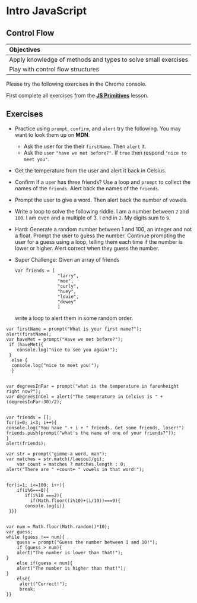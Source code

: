 # Intro JavaScript
## Control Flow

| Objectives |
| :--- |
| Apply knowledge of methods and types to solve small exercises |
| Play with control flow structures |

Please try the following exercises in the Chrome console.

First complete all exercises from the [**JS Primitives**](https://github.com/sf-wdi-18/notes/tree/master/lectures/week-01/day_2_intro_js/dawn_js_primitives) lesson.


## Exercises

* Practice using `prompt`, `confirm`, and `alert` try the following. You may want to look them up on **MDN**.
  * Ask the user for the their `firstName`. Then `alert` it.
  * Ask the `user` `"have we met before?"`. If `true` then respond `"nice to meet you"`.
* Get the temperature from the user and alert it back in Celsius.
* Confirm if a user has three friends? Use a loop and `prompt` to collect the names of the `friends`. Alert back the names of the `friends`.
* Prompt the user to give a word. Then alert back the number of vowels.
* Write a loop to solve the following riddle. I am a number between `2` and `100`. I am even and a multiple of 3. I end in `2`. My digits sum to `9`.
* Hard: Generate a random number between 1 and 100, an integer and not a float. Prompt the user to guess the number. Continue prompting the user for a guess using a loop, telling them each time if the number is lower or higher. Alert correct when they guess the number.
* Super Challenge: Given an array of friends

  ```
  var friends = [
                  "larry",
                  "moe",
                  "curly",
                  "huey",
                  "louie",
                  "dewey"
                  ]
  ```

  write a loop to alert them in some random order. 
````
var firstName = prompt("What is your first name?");
alert(firstName);
var haveMet = prompt("Have we met before?");
 if (haveMet){
    console.log("nice to see you again!");
 }
  else {
  console.log("nice to meet you!");
  }


var degreesInFar = prompt("what is the temperature in farenheight right now?");
var degreesInCel = alert("The temperature in Celcius is " + (degreesInFar-30)/2);


var friends = [];
for(i=0; i<3; i++){
console.log("You have " + i + " friends. Get some friends, loser!")
friends.push(prompt("what's the name of one of your friends?"));
}
alert(friends);

var str = prompt("gimme a word, man");
var matches = str.match(/[aeiou]/gi);
    var count = matches ? matches.length : 0;
alert("There are " +count+ " vowels in that word!");


for(i=1; i<=100; i++){
    if(i%6===0){
       if(i%10 ===2){
         if(Math.floor((i%10)+(i/10))===9){
       console.log(i)}
 }}}


var num = Math.floor(Math.random()*10);
var guess;
while (guess !== num){
    guess = prompt("Guess the number between 1 and 10!");
    if (guess > num){
    alert("The number is lower than that!");
}
    else if(guess < num){
    alert("The number is higher than that!");
}
    else{
     alert("Correct!");
     break;
}}


````
